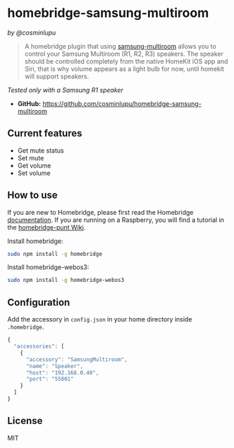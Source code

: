 homebridge-samsung-multiroom
====
_by @cosminlupu_

> A homebridge plugin that using [samsung-multiroom](https://github.com/cosminlupu/samsung-multiroom) allows you to control your Samsung Multiroom (R1, R2, R3) speakers. The speaker should be controlled completely from the native HomeKit iOS app and Siri, that is why volume appears as a light bulb for now, until homekit will support speakers.

_Tested only with a Samsung R1 speaker_

* **GitHub:** <https://github.com/cosminlupu/homebridge-samsung-multiroom>

## Current features
* Get mute status
* Set mute
* Get volume
* Set volume

## How to use
If you are new to Homebridge, please first read the Homebridge [documentation](https://www.npmjs.com/package/homebridge).
If you are running on a Raspberry, you will find a tutorial in the [homebridge-punt Wiki](https://github.com/cflurin/homebridge-punt/wiki/Running-Homebridge-on-a-Raspberry-Pi).

Install homebridge:
```sh
sudo npm install -g homebridge
```

Install homebridge-webos3:
```sh
sudo npm install -g homebridge-webos3
```

## Configuration

Add the accessory in `config.json` in your home directory inside `.homebridge`.

```js
{
  "accessories": [
    {
      "accessory": "SamsungMultiroom",
      "name": "Speaker",
      "host": "192.168.0.40",
      "port": "55001"
    }
  ]
}
```

## License
MIT